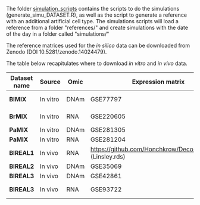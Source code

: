The folder [simulation_scripts](simulation_scripts) contains the scripts to do the simulations (generate_simu_DATASET.R), as well as the script to generate a reference with an additional artificial cell type.
The simulations scripts will load a reference from a folder "references/" and create simulations with the date of the day in a folder called "simulations/"

The reference matrices used for the *in silico* data can be downloaded from Zenodo (DOI 10.5281/zenodo.14024479).

The table below recapitulates where to download *in vitro* and *in vivo* data.

| **Dataset name** | **Source** | **Omic** | **Expression matrix**                                      | **Proportion matrix**                                           | **Reference profiles matrix**                              |
|------------------|------------|----------|------------------------------------------------------------|-----------------------------------------------------------------|------------------------------------------------------------|
| **BlMIX**        | In vitro   | DNAm     | GSE77797                                                   | Figure 4a (DOI: 10.1186/s12859-016-0943-7)                      | GSE35069                                                   |
| **BrMIX**        | In vitro   | RNA      | GSE220605                                                  | "Cell count" column, table S1 (DOI: 10.1186/s13059-023-03016-6) | GSE220605                                                  |
| **PaMIX**        | In vitro   | DNAm     | GSE281305                                         | Upon request                                                                  | GSE281305                                                                      |
| **PaMIX**        | In vitro   | RNA      | GSE281204                                                  | Upon request                                                         | GSE281204                                                  |
| **BlREAL1**      | In vivo    | RNA      | https://github.com/Honchkrow/Deconer_dataset (Linsley.rds) | https://github.com/Honchkrow/Deconer_dataset (Linsley.rds)      | https://github.com/Honchkrow/Deconer_dataset (Linsley.rds) |
| **BlREAL2**      | In vivo    | DNAm     | GSE35069                                                   | DOI: 10.1371/journal.pone.0041361.s004                          | GSE35069                                                   |
| **BlREAL3**      | In vivo    | DNAm     | GSE42861                                                   | Table S2 (DOI: 10.1038/nbt.2487)                                | GSE35069                                                   |
| **BlREAL3**      | In vivo    | RNA      | GSE93722                                                   | Supplementary file 3A (DOI: 10.7554/eLife.26476 )               | EPIC::TRef                                                 |


